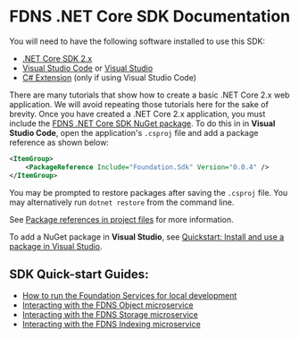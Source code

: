# FDNS .NET Core SDK Documentation

You will need to have the following software installed to use this SDK:

- [.NET Core SDK 2.x](https://www.microsoft.com/net/download)
- [Visual Studio Code](https://code.visualstudio.com/) or [Visual Studio](https://visualstudio.microsoft.com/)
- [C# Extension](https://marketplace.visualstudio.com/items?itemName=ms-vscode.csharp) (only if using Visual Studio Code)

There are many tutorials that show how to create a basic .NET Core 2.x web application. We will avoid repeating those tutorials here for the sake of brevity. Once you have created a .NET Core 2.x application, you must include the [FDNS .NET Core SDK NuGet package](https://www.nuget.org/packages/Foundation.Sdk). To do this in in **Visual Studio Code**, open the application's `.csproj` file and add a package reference as shown below:

```xml
<ItemGroup>
    <PackageReference Include="Foundation.Sdk" Version="0.0.4" />
</ItemGroup>
```

You may be prompted to restore packages after saving the `.csproj` file. You may alternatively run `dotnet restore` from the command line. 

See [Package references in project files](https://docs.microsoft.com/en-us/nuget/consume-packages/package-references-in-project-files) for more information.

To add a NuGet package in **Visual Studio**, see [Quickstart: Install and use a package in Visual Studio](https://docs.microsoft.com/en-us/nuget/quickstart/install-and-use-a-package-in-visual-studio).



## SDK Quick-start Guides:

* [How to run the Foundation Services for local development](guide00-starting-fdns-microservices.md)
* [Interacting with the FDNS Object microservice](guide01-using-fdns-object-microservice.md)
* [Interacting with the FDNS Storage microservice](guide02-using-fdns-storage-microservice.md)
* [Interacting with the FDNS Indexing microservice](guide03-using-fdns-indexing-microservice.md)